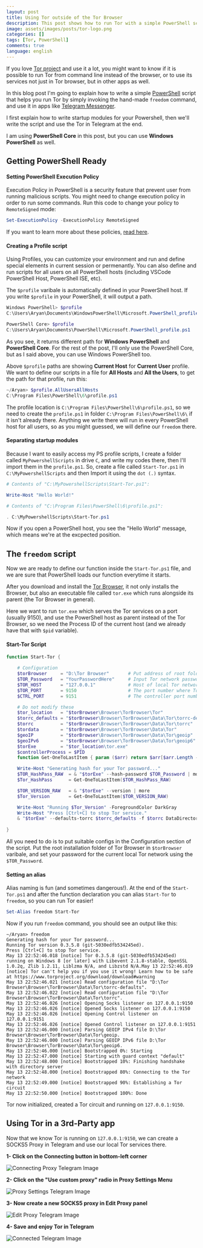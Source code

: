 ```yaml
---
layout: post
title: Using Tor outside of the Tor Browser
description: This post shows how to run Tor with a simple PowerShell script and use it in other apps like Telegram...
image: assets/images/posts/tor-logo.png
categories: []
tags: [Tor, PowerShell]
comments: true
language: english
---
```


If you love [Tor project](https://www.torproject.org/download) and use it a lot, you might want to know if it is possible to run Tor from command line instead of the browser, or to use its services not just in Tor browser, but in other apps as well.

In this blog post I'm going to explain how to write a simple [PowerShell](https://github.com/PowerShell/PowerShell) script that helps you run Tor by simply invoking the hand-made `freedom` command, and use it in apps like [Telegram Messenger](https://telegram.org/).

I first explain how to write startup modules for your Powershell, then we'll write the script and use the Tor in Telegram at the end.

I am using **PowerShell Core** in this post, but you can use __Windows PowerShell__ as well.

## Getting PowerShell Ready
#### Setting PowerShell Execution Policy
Execution Policy in PowerShell is a security feature that prevent user from running malicious scripts. You might need to change execution policy in order to run some commands. Run this code to change your policy to `RemoteSigned` mode:
```powershell
Set-ExecutionPolicy -ExecutionPolicy RemoteSigned
```
If you want to learn more about these policies, [read here](https://docs.microsoft.com/en-us/powershell/module/microsoft.powershell.core/about/about_execution_policies?view=powershell-6).

#### Creating a Profile script
Using Profiles, you can customize your environment and run and define special elements in current session or permenantly. You can also define and run scripts for all users on all PowerShell hosts (including VSCode PowerShell Host, PowerShell ISE, etc).

The `$profile` varibale is automatically defined in your PowerShell host. If you write `$profile` in your PowerShell, it will output a path.
```powershell
Windows PowerShell> $profile
C:\Users\Aryan\Documents\WindowsPowerShell\Microsoft.PowerShell_profile.ps1
```
```powershell
PowerShell Core> $profile
C:\Users\Aryan\Documents\PowerShell\Microsoft.PowerShell_profile.ps1
```
As you see, it returns different path for **Windows PowerShell** and **PowerShell Core**. For the rest of the post, I'll only use the PowerShell Core, but as I said above, you can use Windows PowerShell too.

Above `$profile` paths are showing __Current Host__ for __Current User__ profile.
We want to define our scripts in a file for **All Hosts** and **All the Users**, to get the path for that profile, run this:
```powershell
~/Aryan> $profile.AllUsersAllHosts
C:\Program Files\PowerShell\6\profile.ps1
```
The profile location is `C:\Program Files\PowerShell\6\profile.ps1`, so we need to create the `profile.ps1` in folder `C:\Program Files\PowerShell\6\` if it isn't already there. Anything we write there will run in every PowerShell host for all users, so as you might guessed, we will define our `freedom` there.

#### Separating startup modules
Because I want to easily access my PS profile scripts, I create a folder called `MyPowershellScripts` in drive `C`, and write my codes there, then I'll import them in the `profile.ps1`.
So, create a file called `Start-Tor.ps1` in `C:\MyPowershellScripts` and then Import it using the `dot (.)` syntax.

```powershell
# Contents of "C:\MyPowershellScripts\Start-Tor.ps1":

Write-Host "Hello World!"
```
```powershell
# Contents of "C:\Program Files\PowerShell\6\profile.ps1":

. C:\MyPowershellScripts\Start-Tor.ps1
```

Now if you open a PowerShell host, you see the "Hello World" message, which means we're at the excpected position.

## The `freedom` script
Now we are ready to define our function inside the `Start-Tor.ps1` file, and we are sure that PowerShell loads our function everytime it starts.

After you download and install the [Tor Browser](https://www.torproject.org/download), it not only installs the Browser, but also an executable file called `tor.exe` which runs alongside its parent (the Tor Browser in general).

Here we want to run `tor.exe` which serves the Tor services on a port (usually 9150), and use the PowerShell host as parent instead of the Tor Browser, so we need the Process ID of the current host (and we already have that with `$pid` variable).

#### Start-Tor Script
```powershell
function Start-Tor {

    # Configuration
    $torBrowser     = "D:\Tor Browser"       # Put address of root folder of Tor Browser here
    $TOR_Password   = "YourPasswordHere"     # Input Tor network password here
    $TOR_HOST       = "127.0.0.1"            # Host of local Tor network
    $TOR_PORT       = 9150                   # The port number where Tor runs
    $CTRL_PORT      = 9151                   # The controller port number of Tor

    # Do not modify these
    $tor_location   = "$torBrowser\Browser\TorBrowser\Tor"
    $torrc_defaults = "$torBrowser\Browser\TorBrowser\Data\Tor\torrc-defaults"
    $torrc          = "$torBrowser\Browser\TorBrowser\Data\Tor\torrc"
    $tordata        = "$torBrowser\Browser\TorBrowser\Data\Tor"
    $geoIP          = "$torBrowser\Browser\TorBrowser\Data\Tor\geoip"
    $geoIPv6        = "$torBrowser\Browser\TorBrowser\Data\Tor\geoip6"
    $torExe         = "$tor_location\tor.exe"
    $controllerProcess = $PID
    function Get-OneToLastItem { param ($arr) return $arr[$arr.Length - 2]}

    Write-Host "Generating hash for your Tor password..."
    $TOR_HashPass_RAW  = & "$torExe" --hash-password $TOR_Password | more
    $Tor_HashPass      = Get-OneToLastItem($TOR_HashPass_RAW)

    $TOR_VERSION_RAW   = & "$torExe" --version | more
    $Tor_Version       = Get-OneToLastItem($TOR_VERSION_RAW)

    Write-Host "Running $Tor_Version" -ForegroundColor DarkGray
    Write-Host "Press [Ctrl+C] to stop Tor service."
    & "$torExe" --defaults-torrc $torrc_defaults -f $torrc DataDirectory $tordata GeoIPFile $geoIP GeoIPv6File $geoIPv6 HashedControlPassword $Tor_HashPass +__ControlPort $CTRL_PORT +__SocksPort "${TOR_HOST}:$TOR_PORT IPv6Traffic PreferIPv6 KeepAliveIsolateSOCKSAuth" __OwningControllerProcess $controllerProcess | more
    
}
```

All you need to do is to put suitable configs in the Configuration section of the script. Put the root installation folder of Tor Browser in `$torBrowser` varibale, and set your password for the current local Tor network using the `$TOR_Password`.

#### Setting an alias
Alias naming is fun (and sometimes dangerous!). At the end of the `Start-Tor.ps1` and after the function declaration you can alias `Start-Tor` to `freedom`, so you can run Tor easier!

```powershell
Set-Alias freedom Start-Tor
```

Now if you run `freedom` command, you should see an output like this:
```
~/Aryan> freedom
Generating hash for your Tor password...
Running Tor version 0.3.5.8 (git-5030edfb534245ed).
Press [Ctrl+C] to stop Tor service.
May 13 22:52:46.018 [notice] Tor 0.3.5.8 (git-5030edfb534245ed) running on Windows 8 [or later] with Libevent 2.1.8-stable, OpenSSL 1.0.2q, Zlib 1.2.11, Liblzma N/A, and Libzstd N/A.May 13 22:52:46.019 [notice] Tor can't help you if you use it wrong! Learn how to be safe at https://www.torproject.org/download/download#warning
May 13 22:52:46.021 [notice] Read configuration file "D:\Tor Browser\Browser\TorBrowser\Data\Tor\torrc-defaults".
May 13 22:52:46.022 [notice] Read configuration file "D:\Tor Browser\Browser\TorBrowser\Data\Tor\torrc".
May 13 22:52:46.026 [notice] Opening Socks listener on 127.0.0.1:9150
May 13 22:52:46.026 [notice] Opened Socks listener on 127.0.0.1:9150
May 13 22:52:46.026 [notice] Opening Control listener on 127.0.0.1:9151
May 13 22:52:46.026 [notice] Opened Control listener on 127.0.0.1:9151
May 13 22:52:46.000 [notice] Parsing GEOIP IPv4 file D:\Tor Browser\Browser\TorBrowser\Data\Tor\geoip.
May 13 22:52:46.000 [notice] Parsing GEOIP IPv6 file D:\Tor Browser\Browser\TorBrowser\Data\Tor\geoip6.
May 13 22:52:46.000 [notice] Bootstrapped 0%: Starting
May 13 22:52:47.000 [notice] Starting with guard context "default"
May 13 22:52:48.000 [notice] Bootstrapped 10%: Finishing handshake with directory server
May 13 22:52:48.000 [notice] Bootstrapped 80%: Connecting to the Tor network
May 13 22:52:49.000 [notice] Bootstrapped 90%: Establishing a Tor circuit
May 13 22:52:50.000 [notice] Bootstrapped 100%: Done
```
Tor now initialized, created a Tor circuit and running on `127.0.0.1:9150`.

## Using Tor in a 3rd-Party app

Now that we know Tor is running on `127.0.0.1:9150`, we can create a SOCKS5 Proxy in Telegram and use our local Tor services there.

**1- Click on the Connecting button in bottom-left corner**

![Connecting Proxy Telegram Image](/assets/images/posts/tor-post/connecting.jpg)

**2- Click on the "Use custom proxy" radio in Proxy Settings Menu**

![Proxy Settings Telegram Image](/assets/images/posts/tor-post/proxy-settings.jpg)

**3- Now create a new SOCKS5 proxy in Edit Proxy panel**

![Edit Proxy Telegram Image](/assets/images/posts/tor-post/edit-proxy.jpg)

**4- Save and enjoy Tor in Telegram**

![Connected Telegram Image](/assets/images/posts/tor-post/connected.jpg)